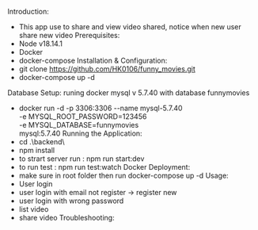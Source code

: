 Introduction:
- This app use to share and view video shared, notice when new user share new video
Prerequisites: 
- Node v18.14.1
- Docker
- docker-compose
Installation & Configuration:
- git clone https://github.com/HK0106/funny_movies.git
- docker-compose up -d

Database Setup: runing docker mysql v 5.7.40 with database funnymovies
- docker run -d -p 3306:3306 --name mysql-5.7.40 \
  -e MYSQL_ROOT_PASSWORD=123456 \
  -e MYSQL_DATABASE=funnymovies \
  mysql:5.7.40
Running the Application: 
- cd .\backend\
- npm install
- to strart server run : npm run start:dev
- to run test : npm run test:watch
Docker Deployment: 
- make sure in root folder then run docker-compose up -d
Usage: 
- User login
- user login with email not register -> register new
- user login with wrong password
- list video
- share video
Troubleshooting: 
